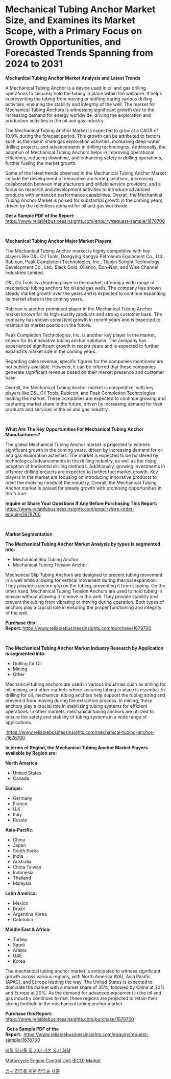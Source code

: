 <p><h1>Mechanical Tubing Anchor Market Size, and Examines its Market Scope, with a Primary Focus on Growth Opportunities, and Forecasted Trends Spanning from 2024 to 2031</h1></p><p><strong>Mechanical Tubing Anchor Market Analysis and Latest Trends</strong></p>
<p><p>A Mechanical Tubing Anchor is a device used in oil and gas drilling operations to securely hold the tubing in place within the wellbore. It helps in preventing the tubing from moving or shifting during various drilling activities, ensuring the stability and integrity of the well. The market for Mechanical Tubing Anchors is witnessing significant growth due to the increasing demand for energy worldwide, driving the exploration and production activities in the oil and gas industry.</p><p>The Mechanical Tubing Anchor Market is expected to grow at a CAGR of 10.9% during the forecast period. This growth can be attributed to factors such as the rise in shale gas exploration activities, increasing deep-water drilling projects, and advancements in drilling technologies. Additionally, the adoption of Mechanical Tubing Anchors helps in improving operational efficiency, reducing downtime, and enhancing safety in drilling operations, further fueling the market growth.</p><p>Some of the latest trends observed in the Mechanical Tubing Anchor Market include the development of innovative anchoring solutions, increasing collaboration between manufacturers and oilfield service providers, and a focus on research and development activities to introduce advanced products with enhanced performance capabilities. Overall, the Mechanical Tubing Anchor Market is poised for substantial growth in the coming years, driven by the relentless demand for oil and gas worldwide.</p></p>
<p><strong>Get a Sample PDF of the Report:&nbsp;</strong> <a href="https://www.reliablebusinessinsights.com/enquiry/request-sample/1678700">https://www.reliablebusinessinsights.com/enquiry/request-sample/1678700</a></p>
<p>&nbsp;</p>
<p><strong>Mechanical Tubing Anchor Major Market Players</strong></p>
<p><p>The Mechanical Tubing Anchor market is highly competitive with key players like D&L Oil Tools, Dongying Kangya Petroleum Equipment Co., Ltd., Rubicon, Peak Completion Technologies, Inc., Tianjin Soright Technology Development Co., Ltd., Black Gold, Oilenco, Don-Nan, and Wise Channel Industries Limited. </p><p>D&L Oil Tools is a leading player in the market, offering a wide range of mechanical tubing anchors for oil and gas wells. The company has shown steady market growth over the years and is expected to continue expanding its market share in the coming years. </p><p>Rubicon is another prominent player in the Mechanical Tubing Anchor market known for its high-quality products and strong customer base. The company has shown consistent growth in recent years and is expected to maintain its market position in the future.</p><p>Peak Completion Technologies, Inc. is another key player in the market, known for its innovative tubing anchor solutions. The company has experienced significant growth in recent years and is expected to further expand its market size in the coming years.</p><p>Regarding sales revenue, specific figures for the companies mentioned are not publicly available. However, it can be inferred that these companies generate significant revenue based on their market presence and customer base.</p><p>Overall, the Mechanical Tubing Anchor market is competitive, with key players like D&L Oil Tools, Rubicon, and Peak Completion Technologies leading the market. These companies are expected to continue growing and capturing market share in the future, driven by increasing demand for their products and services in the oil and gas industry.</p></p>
<p>&nbsp;</p>
<p><strong>What Are The Key Opportunities For Mechanical Tubing Anchor Manufacturers?</strong></p>
<p><p>The global Mechanical Tubing Anchor market is projected to witness significant growth in the coming years, driven by increasing demand for oil and gas exploration activities. The market is expected to be bolstered by technological advancements in the drilling industry, as well as the rising adoption of horizontal drilling methods. Additionally, growing investments in offshore drilling projects are expected to further fuel market growth. Key players in the market are focusing on introducing innovative products to meet the evolving needs of the industry. Overall, the Mechanical Tubing Anchor market is poised for steady growth with promising opportunities in the future.</p></p>
<p><strong>Inquire or Share Your Questions If Any Before Purchasing This Report:</strong> <a href="https://www.reliablebusinessinsights.com/enquiry/pre-order-enquiry/1678700">https://www.reliablebusinessinsights.com/enquiry/pre-order-enquiry/1678700</a></p>
<p>&nbsp;</p>
<p><strong>Market Segmentation</strong></p>
<p><strong>The Mechanical Tubing Anchor Market Analysis by types is segmented into:</strong></p>
<p><ul><li>Mechanical Slip Tubing Anchor</li><li>Mechanical Tubing Tension Anchor</li></ul></p>
<p><p>Mechanical Slip Tubing Anchors are designed to prevent tubing movement in a well while allowing for vertical movement during thermal expansion. They provide a secure grip on the tubing, preventing it from slipping. On the other hand, Mechanical Tubing Tension Anchors are used to hold tubing in tension without allowing it to move in the well. They provide stability and prevent the tubing from vibrating or moving during operation. Both types of anchors play a crucial role in ensuring the proper functioning and integrity of the well.</p></p>
<p><strong>Purchase this Report:&nbsp;</strong><a href="https://www.reliablebusinessinsights.com/purchase/1678700">https://www.reliablebusinessinsights.com/purchase/1678700</a></p>
<p>&nbsp;</p>
<p><strong>The Mechanical Tubing Anchor Market Industry Research by Application is segmented into:</strong></p>
<p><ul><li>Drilling for Oil</li><li>Mining</li><li>Other</li></ul></p>
<p><p>Mechanical tubing anchors are used in various industries such as drilling for oil, mining, and other markets where securing tubing in place is essential. In drilling for oil, mechanical tubing anchors help support the tubing string and prevent it from moving during the extraction process. In mining, these anchors play a crucial role in stabilizing tubing systems for efficient operations. In other markets, mechanical tubing anchors are utilized to ensure the safety and stability of tubing systems in a wide range of applications.</p></p>
<p><a href="https://www.reliablebusinessinsights.com/mechanical-tubing-anchor-r1678700">&nbsp;https://www.reliablebusinessinsights.com/mechanical-tubing-anchor-r1678700</a></p>
<p><strong>In terms of Region, the Mechanical Tubing Anchor Market Players available by Region are:</strong></p>
<p>
    <p> <strong> North America: </strong>
        <ul>
            <li>United States</li>
            <li>Canada</li>
        </ul>
        </p> 
    <p> <strong> Europe: </strong>
        <ul>
            <li>Germany</li>
            <li>France</li>
            <li>U.K.</li>
            <li>Italy</li>
            <li>Russia</li>
        </ul>
        </p> 
    <p> <strong> Asia-Pacific: </strong>
        <ul>
            <li>China</li>
            <li>Japan</li>
            <li>South Korea</li>
            <li>India</li>
            <li>Australia</li>
            <li>China Taiwan</li>
            <li>Indonesia</li>
            <li>Thailand</li>
            <li>Malaysia</li>
        </ul>
        </p> 
    <p> <strong> Latin America: </strong>
        <ul>
            <li>Mexico</li>
            <li>Brazil</li>
            <li>Argentina Korea</li>
            <li>Colombia</li>
        </ul>
        </p> 
    <p> <strong> Middle East & Africa: </strong>
        <ul>
            <li>Turkey</li>
            <li>Saudi</li>
            <li>Arabia</li>
            <li>UAE</li>
            <li>Korea</li>
        </ul>
    </p>
    </p>
<p><p>The mechanical tubing anchor market is anticipated to witness significant growth across various regions, with North America (NA), Asia Pacific (APAC), and Europe leading the way. The United States is expected to dominate the market with a market share of 35%, followed by China at 30% and Europe at 20%. As the demand for advanced equipment in the oil and gas industry continues to rise, these regions are projected to retain their strong foothold in the mechanical tubing anchor market.</p></p>
<p><strong>Purchase this Report: </strong><a href="https://www.reliablebusinessinsights.com/purchase/1678700">https://www.reliablebusinessinsights.com/purchase/1678700</a></p>
<p>&nbsp;<strong>Get a Sample PDF of the Report:&nbsp;&nbsp;</strong><a href="https://www.reliablebusinessinsights.com/enquiry/request-sample/1678700">https://www.reliablebusinessinsights.com/enquiry/request-sample/1678700</a></p>
<p><strong></strong></p>
<p><p><a href="https://github.com/TimmyMann6767/Market-Research-Report-List-2/blob/main/212923893445.md">에틸 알코올 및 기타 기본 유기 화학</a></p><p><a href="https://issuu.com/reportprime-2/docs/motorcycle-engine-control-unit-ecu-market-size-203">Motorcycle Engine Control Unit (ECU) Market</a></p><p><a href="https://github.com/bvubpqd5241630/Market-Research-Report-List-2/blob/main/7581880105947.md">임시 장루를 위한 장루술 제품</a></p></p>